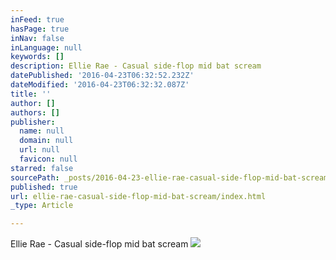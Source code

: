 ```yaml
---
inFeed: true
hasPage: true
inNav: false
inLanguage: null
keywords: []
description: Ellie Rae - Casual side-flop mid bat scream
datePublished: '2016-04-23T06:32:52.232Z'
dateModified: '2016-04-23T06:32:32.087Z'
title: ''
author: []
authors: []
publisher:
  name: null
  domain: null
  url: null
  favicon: null
starred: false
sourcePath: _posts/2016-04-23-ellie-rae-casual-side-flop-mid-bat-scream.md
published: true
url: ellie-rae-casual-side-flop-mid-bat-scream/index.html
_type: Article

---
```

Ellie Rae - Casual side-flop mid bat scream
![](https://the-grid-user-content.s3-us-west-2.amazonaws.com/e148b5c1-45a1-4f3a-b508-f0e3b6e00eb6.jpg)